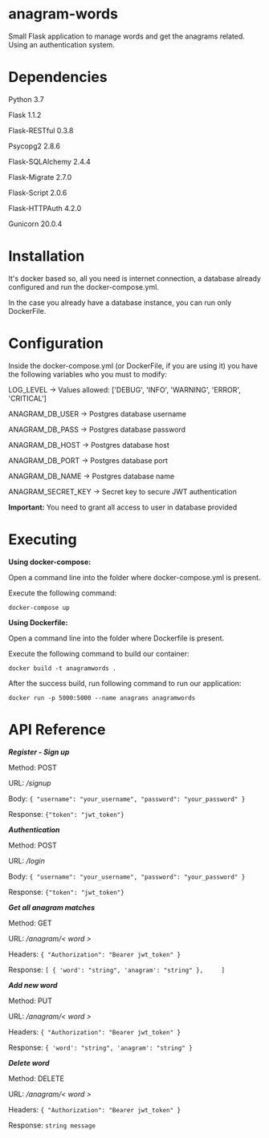 # anagram-words
Small Flask application to manage words and get the anagrams related. Using an authentication system.

# Dependencies
Python                              3.7

Flask                               1.1.2

Flask-RESTful                       0.3.8

Psycopg2                            2.8.6

Flask-SQLAlchemy                    2.4.4

Flask-Migrate                       2.7.0

Flask-Script                        2.0.6

Flask-HTTPAuth                      4.2.0

Gunicorn                            20.0.4

# Installation
It's docker based so, all you need is internet connection, a database already configured and run the docker-compose.yml.

In the case you already have a database instance, you can run only DockerFile.

# Configuration
Inside the docker-compose.yml (or DockerFile, if you are using it) you have the following variables who you must to modify:

LOG_LEVEL -> Values allowed: ['DEBUG', 'INFO', 'WARNING', 'ERROR', 'CRITICAL']

ANAGRAM_DB_USER -> Postgres database username

ANAGRAM_DB_PASS -> Postgres database password

ANAGRAM_DB_HOST -> Postgres database host

ANAGRAM_DB_PORT -> Postgres database port

ANAGRAM_DB_NAME -> Postgres database name

ANAGRAM_SECRET_KEY -> Secret key to secure JWT authentication

**Important:** You need to grant all access to user in database provided

# Executing
**Using docker-compose:**

Open a command line into the folder where docker-compose.yml is present.

Execute the following command:

`docker-compose up`

**Using Dockerfile:**

Open a command line into the folder where Dockerfile is present.

Execute the following command to build our container:

`docker build -t anagramwords .`

After the success build, run following command to run our application:

`docker run -p 5000:5000 --name anagrams anagramwords`

# API Reference

***Register - Sign up***

Method: POST

URL: _/signup_

Body: `{
    "username": "your_username",
    "password": "your_password"
}`

Response: `{"token": "jwt_token"}`


***Authentication***

Method: POST

URL: _/login_

Body: `{
    "username": "your_username",
    "password": "your_password"
}`

Response: `{"token": "jwt_token"}`

***Get all anagram matches***

Method: GET

URL: _/anagram/< word >_

Headers: `{
    "Authorization": "Bearer jwt_token"
}`

Response: 
`[
    {
        'word': "string",
        'anagram': "string"
    },    
]`

***Add new word***

Method: PUT

URL: _/anagram/< word >_

Headers: `{
    "Authorization": "Bearer jwt_token"
}`

Response: 
`{
    'word': "string",
    'anagram': "string"
}`

***Delete word***

Method: DELETE

URL: _/anagram/< word >_

Headers: `{
    "Authorization": "Bearer jwt_token"
}`

Response:
`string message`
